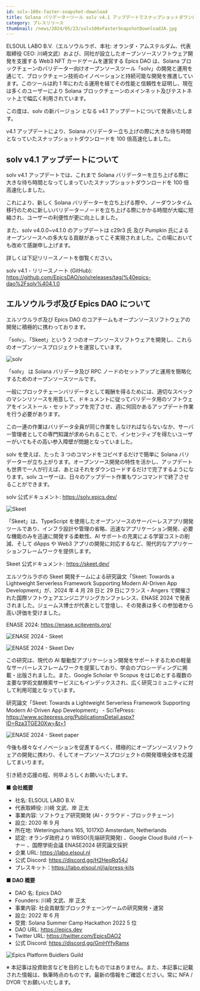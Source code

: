 ```yaml
---
id: solv-100x-faster-snapshot-download
title: Solana バリデーターツール solv v4.1 アップデートでスナップショットダウンロードを100倍高速化
category: プレスリリース
thumbnail: /news/2024/05/23/solv100xFasterSnapshotDownloadJA.jpg
---
```


ELSOUL LABO B.V.（エルソウルラボ、本社: オランダ・アムステルダム、代表取締役
CEO: 川崎文武）および、同社が設立したオープンソースソフトウェア開発を支援する
Web3 NFT カードゲームを運営する Epics DAO は、Solana
ブロックチェーンのバリデーター向けオープンソースツール「solv」の開発と運用を通じて、ブロックチェーン技術のイノベーションと持続可能な開発を推進しています。このツールは約
1 年にわたる運用を経てその性能と信頼性を証明し、現在は多くのユーザーにより
Solana
ブロックチェーンのメインネット及びテストネット上で幅広く利用されています。

この度は、solv の新バージョン となる v4.1 アップデートについて発表いたします。

v4.1 アップデートにより、Solana
バリデーター立ち上げの際に大きな待ち時間となっていたスナップショットダウンロードを
100 倍高速化しました。

## solv v4.1 アップデートについて

solv v4.1 アップデートでは、これまで Solana
バリデーターを立ち上げる際に大きな待ち時間となってしまっていたスナップショットダウンロードを
100 倍高速化しました。

これにより、新しく Solana
バリデーターを立ち上げる際や、ノーダウンタイム移行のために新しいバリデーターノードを立ち上げる際にかかる時間が大幅に短縮され、ユーザーの利便性が更に向上しました。

また、solv v4.0.0~v4.1.0 のアップデートは c29r3 氏 及び Pumpkin
氏によるオープンソースへの多大なる貢献があってこそ実現されました。この場においても改めて感謝申し上げます。

詳しくは下記リリースノートを御覧ください。

solv v4.1 - リリースノート (GitHub):
https://github.com/EpicsDAO/solv/releases/tag/%40epics-dao%2Fsolv%404.1.0

## エルソウルラボ及び Epics DAO について

エルソウルラボ及び Epics DAO
のコアチームもオープンソースソフトウェアの開発に積極的に携わっております。

「solv」、「Skeet」という 2
つのオープンソースソフトウェアを開発し、これらのオープンソースプロジェクトを運営しています。

![solv](/news/2024/03/12/solvJA.jpg)

「solv」 は Solana バリデータ及び RPC
ノードのセットアップと運用を簡略化するためのオープンソースツールです。

一般にブロックチェーンバリデータとして報酬を得るためには、適切なスペックのマシンリソースを用意して、ドキュメントに従ってバリデータ用のソフトウェアをインストール・セットアップを完了させ、週に何回かあるアップデート作業を行う必要があります。

この一連の作業はバリデータ全員が同じ作業をしなければならないなか、サーバー管理者としての専門知識が求められることで、インセンティブを得たいユーザーがいてもその高い参入障壁が問題となっていました。

solv を使えば、たった 3 つのコマンドをコピペするだけで簡単に Solana
バリデーターが立ち上がります。オープンソース開発の特性を活かし、アップデートも世界で一人が行えば、あとはそれをダウンロードするだけで完了するようになります。solv
ユーザーは、日々のアップデート作業もワンコマンドで終了させることができます。

solv 公式ドキュメント: https://solv.epics.dev/

![Skeet](/news/2024/03/12/SkeetV2JA.jpg)

「Skeet」は、TypeScript
を使用したオープンソースのサーバーレスアプリ開発ツールであり、インフラ設計や管理の省略、迅速なアプリケーション開発、必要な機能のみを迅速に開発する柔軟性、AI
サポートの充実による学習コストの削減、そして dApps や Web3
アプリの開発に対応するなど、現代的なアプリケーションフレームワークを提供します。

Skeet 公式ドキュメント: https://skeet.dev/

エルソウルラボの Skeet 開発チームによる研究論文「Skeet: Towards a Lightweight
Serverless Framework Supporting Modern AI-Driven App Development」が、2024 年 4
月 28 日と 29 日にフランス・Angers
で開催された国際ソフトウェアエンジニアリングカンファレンス、ENASE 2024
で発表されました。ジェームス博士が代表として登壇し、その発表は多くの参加者から高い評価を受けました。

ENASE 2024: https://enase.scitevents.org/

![ENASE 2024 - Skeet](/news/2024/05/10/SkeetENASE2024ResearchPaperPublished.jpg)

![ENASE 2024 - Skeet Dev](/news/2024/05/02/ENASEelsoulTeam.jpg)

この研究は、現代の AI
駆動型アプリケーション開発をサポートするための軽量なサーバーレスフレームワークを提案しており、学会のプロシーディングに掲載・出版されました。また、Google
Scholar や Scopus
をはじめとする複数の主要な学術文献検索サービスにもインデックスされ、広く研究コミュニティに対して利用可能となっています。

研究論文「Skeet: Towards a Lightweight Serverless Framework Supporting Modern
AI-Driven App Development」 - SciTePress:
https://www.scitepress.org/PublicationsDetail.aspx?ID=Rza3TGE30Xw=&t=1

![ENASE 2024 - Skeet paper](/news/2024/04/24/ENASE2024AfterTheConference.jpg)

今後も様々なイノベーションを促進するべく、積極的にオープンソースソフトウェアの開発に携わり、そしてオープンソースプロジェクトの開発環境全体を応援してまいります。

引き続き応援の程、何卒よろしくお願いいたします。

**■ 会社概要**

- 社名: ELSOUL LABO B.V.
- 代表取締役: 川崎 文武、岸 正太
- 事業内容: ソフトウェア研究開発 (AI・クラウド・ブロックチェーン)
- 設立: 2020 年 9 月
- 所在地: Weteringschans 165, 1017XD Amsterdam, Netherlands
- 認定: オランダ政府より WBSO(先端研究開発) 、Google Cloud Build パートナー
  、国際学術会議 ENASE2024 研究論文採択
- 企業 URL: https://labo.elsoul.nl
- 公式 Discord: https://discord.gg/H2HeqRq54J
- プレスキット：https://labo.elsoul.nl/ja/press-kits

**■ DAO 概要**

- DAO 名: Epics DAO
- Founders: 川崎 文武、岸 正太
- 事業内容: 社会貢献型ブロックチェーンゲームの研究開発・運営
- 設立: 2022 年 6 月
- 受賞: Solana Summer Camp Hackathon 2022 5 位
- DAO URL: https://epics.dev
- Twitter URL: https://twitter.com/EpicsDAO2
- 公式 Discord: https://discord.gg/GmHYfyRamx

![Epics Platform Buidlers Guild](/news/2024/04/19/AboutOpenSourceProblemJA.jpg)

※
本記事は投資助言などを目的としたものではありません。また、本記事に記載された情報は、執筆時点のものです。最新の情報をご確認ください。常に
NFA / DYOR でお願いいたします。
